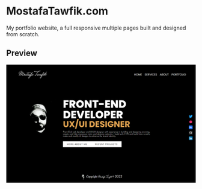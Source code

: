 # MostafaTawfik.com


My portfolio website, a full responsive multiple pages built and designed from scratch.

## Preview

![Alt Text](./public/images/mtL.webp?raw=true 'Project Preview')